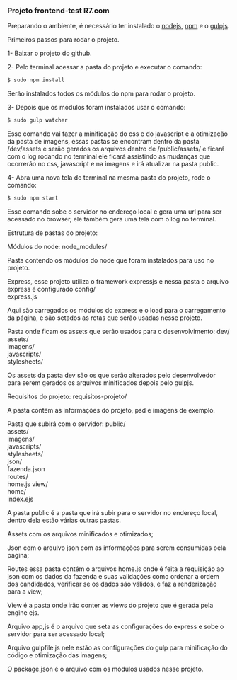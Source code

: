 ### Projeto frontend-test R7.com


Preparando o ambiente, é necessário ter instalado o [nodejs](https://nodejs.org/en/), [npm](https://www.npmjs.com/) e o [gulpjs](http://gulpjs.com/).

Primeiros passos para rodar o projeto.

1- Baixar o projeto do github.

2- Pelo terminal acessar a pasta do projeto e executar o comando:

```sh
$ sudo npm install
```

Serão instalados todos os módulos do npm para rodar o projeto.

3- Depois que os módulos foram instalados usar o comando:

```sh
$ sudo gulp watcher
```

Esse comando vai fazer a minificação do css e do javascript e a otimização da pasta de imagens, essas pastas se encontram dentro da pasta /dev/assets e serão gerados os arquivos dentro de /public/assets/ e ficará com o log rodando no terminal ele ficará assistindo as mudanças que ocorrerão no css, javascript e na imagens e irá atualizar na pasta public.

4- Abra uma nova tela do terminal na mesma pasta do projeto, rode o comando:

```sh
$ sudo npm start
```

Esse comando sobe o servidor no endereço local e gera uma url para ser acessado no browser, ele também gera uma tela com o log no terminal.

Estrutura de pastas do projeto:

Módulos do node:
node_modules/  

Pasta contendo os módulos do node que foram instalados para uso no projeto.

Express, esse projeto utiliza o framework expressjs e nessa pasta o arquivo express é configurado
config/  
	express.js  

Aqui são carregados os módulos do express e o load para o carregamento da página, e são setados as rotas que serão usadas nesse projeto.

Pasta onde ficam os assets que serão usados para o desenvolvimento:
dev/  
	assets/  
		imagens/  
		javascripts/  
		stylesheets/  

Os assets da pasta dev são os que serão alterados pelo desenvolvedor para serem gerados os arquivos minificados depois pelo gulpjs.

Requisitos do projeto:
requisitos-projeto/  

A pasta contém as informações do projeto, psd e imagens de exemplo.

Pasta que subirá com o servidor:
public/  
	assets/  
		imagens/  
		javascripts/  
		stylesheets/  
	json/  
		fazenda.json  
	routes/  
		home.js
	view/  
		home/  
			index.ejs

A pasta public é a pasta que irá subir para o servidor no endereço local, dentro dela estão várias outras pastas.

Assets com os arquivos minificados e otimizados;

Json com o arquivo json com as informações para serem consumidas pela página;

Routes essa pasta contém o arquivos home.js onde é feita a requisição ao json com os dados da fazenda e suas validações como ordenar a ordem dos candidados, verificar se os dados são válidos, e faz a renderização para a view;

View é a pasta onde irão conter as views do projeto que é gerada pela engine ejs.

Arquivo app,js é o arquivo que seta as configurações do express e sobe o servidor para ser acessado local;

Arquivo gulpfile.js nele estão as configurações do gulp para minificação do código e otimização das imagens;

O package.json é o arquivo com os módulos usados nesse projeto.

